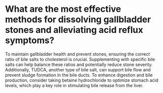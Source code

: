 # What are the most effective methods for dissolving gallbladder stones and alleviating acid reflux symptoms?

To maintain gallbladder health and prevent stones, ensuring the correct ratio of bile salts to cholesterol is crucial. Supplementing with specific bile salts can help balance these ratios and potentially reduce stone severity. Additionally, TUDCA, another type of bile salt, can support bile flow and prevent sludge formation in the bile ducts. To enhance digestion and bile production, consider taking betaine hydrochloride to optimize stomach acid levels, which play a key role in stimulating bile release from the liver.